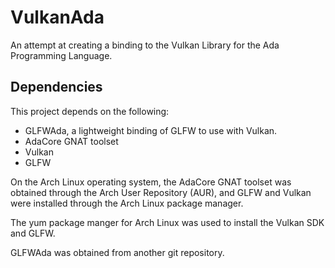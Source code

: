 # VulkanAda
An attempt at creating a binding to the Vulkan Library for the Ada Programming Language.

## Dependencies
This project depends on the following:
- GLFWAda, a lightweight binding of GLFW to use with Vulkan.
- AdaCore GNAT toolset
- Vulkan
- GLFW

On the Arch Linux operating system, the AdaCore GNAT toolset was obtained through the Arch User Repository (AUR), and GLFW and Vulkan were installed through the Arch Linux package manager.

The yum package manger for Arch Linux was used to install the Vulkan SDK and GLFW.

GLFWAda was obtained from another git repository.


